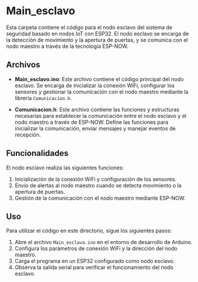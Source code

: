 # Main_esclavo

Esta carpeta contiene el código para el nodo esclavo del sistema de seguridad basado en nodos IoT con ESP32. El nodo esclavo se encarga de la detección de movimiento y la apertura de puertas, y se comunica con el nodo maestro a través de la tecnología ESP-NOW.

## Archivos

- **Main_esclavo.ino**: Este archivo contiene el código principal del nodo esclavo. Se encarga de inicializar la conexión WiFi, configurar los sensores y gestionar la comunicación con el nodo maestro mediante la librería `Comunicacion.h`.
  
- **Comunicacion.h**: Este archivo contiene las funciones y estructuras necesarias para establecer la comunicación entre el nodo esclavo y el nodo maestro a través de ESP-NOW. Define las funciones para inicializar la comunicación, enviar mensajes y manejar eventos de recepción.

## Funcionalidades

El nodo esclavo realiza las siguientes funciones:

1. Inicialización de la conexión WiFi y configuración de los sensores.
2. Envío de alertas al nodo maestro cuando se detecta movimiento o la apertura de puertas.
3. Gestión de la comunicación con el nodo maestro mediante ESP-NOW.

## Uso

Para utilizar el código en este directorio, sigue los siguientes pasos:

1. Abre el archivo `Main_esclavo.ino` en el entorno de desarrollo de Arduino.
2. Configura los parámetros de conexión WiFi y la dirección del nodo maestro.
3. Carga el programa en un ESP32 configurado como nodo esclavo.
4. Observa la salida serial para verificar el funcionamiento del nodo esclavo.
